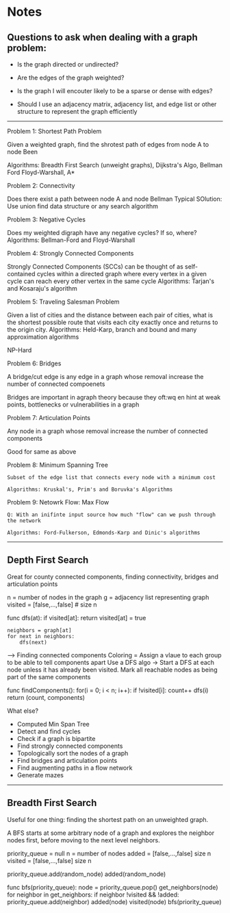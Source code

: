 # Notes

Questions to ask when dealing with a graph problem:
---------------------------------------------------

- Is the graph directed or undirected?

- Are the edges of the graph weighted?

- Is the graph I will encouter likely to be a sparse or dense with edges?

- Should I use an adjacency matrix, adjacency list, and edge list or other structure
    to represent the graph efficiently

---------------------------------------------------

Problem 1: Shortest Path Problem

Given a weighted graph, find the shrotest path of edges from node A to node Been

Algorithms: Breadth First Search (unweight graphs), Dijkstra's Algo, Bellman Ford
Floyd-Warshall, A*

Problem 2: Connectivity
    
Does there exist a path between node A and node Bellman
Typical SOlution: Use union find data structure or any search algorithm

Problem 3: Negative Cycles

Does my weighted digraph have any negative cycles? If so, where?
Algorithms: Bellman-Ford and Floyd-Warshall

Problem 4: Strongly Connected Components

Strongly Connected Components (SCCs) can be thought of as self-contained cycles
within a directed graph where every vertex in a given cycle can reach every 
other vertex in the same cycle
Algorithms: Tarjan's and Kosaraju's algorithm

Problem 5: Traveling Salesman Problem

Given a list of cities and the distance between each pair of cities, what is
the shortest possible route that visits each city exactly once and returns to
the origin city.
Algorithms: Held-Karp, branch and bound and many approximation algorithms

NP-Hard

Problem 6: Bridges

A bridge/cut edge is any edge in a graph whose removal increase the number 
of connected compoenets

Bridges are important in agraph theory because they oft:wq
en hint at weak points,
bottlenecks or vulnerabilities in a graph

Problem 7: Articulation Points
    
Any node in a graph whose removal increase the number of connected components

Good for same as above

Problem 8: Minimum Spanning Tree

    Subset of the edge list that connects every node with a minimum cost

    Algorithms: Kruskal's, Prim's and Boruvka's Algorithms

Problem 9: Netowrk Flow: Max Flow

    Q: With an inifinte input source how much "flow" can we push through the network

    Algorithms: Ford-Fulkerson, Edmonds-Karp and Dinic's algorithms

---------------------------------------------------

Depth First Search
------------------
Great for county connected components, finding connectivity, bridges and articulation points

n = number of nodes in the graph
g = adjacency list representing graph
visited = [false,...,false] # size n

func dfs(at):
    if visited[at]: return
    visited[at] = true

    neighbors = graph[at]
    for next in neighbors:
        dfs(next)

--> Finding connected components
Coloring = Assign a vlaue to each group to be able to tell components apart
Use a DFS algo -> Start a DFS at each node unless it has already been visited.
Mark all reachable nodes as being part of the same components

func findComponents():
    for(i = 0; i < n; i++):
        if !visited[i]:
            count++
            dfs(i)
    return (count, components)

What else?
- Computed Min Span Tree
- Detect and find cycles
- Check if a graph is bipartite
- Find strongly connected components
- Topologically sort the nodes of a graph
- Find bridges and articulation points
- Find augmenting paths in a flow network
- Generate mazes

---------------------------------------------------

Breadth First Search
--------------------
Useful for one thing: finding the shortest path on an unweighted graph.

A BFS starts at some arbitrary node of a graph and explores the neighbor nodes
first, before moving to the next level neighbors.

priority_queue = null
n = number of nodes
added = [false,...,false] size n
visited = [false,...,false] size n

priority_queue.add(random_node)
added(random_node)

func bfs(priority_queue):
    node = priority_queue.pop()
    get_neighbors(node)
    for neighbor in get_neighbors:
        if neighbor !visited && !added:
            priority_queue.add(neighbor)
            added(node)
    visited(node)
    bfs(priority_queue)

    
    
